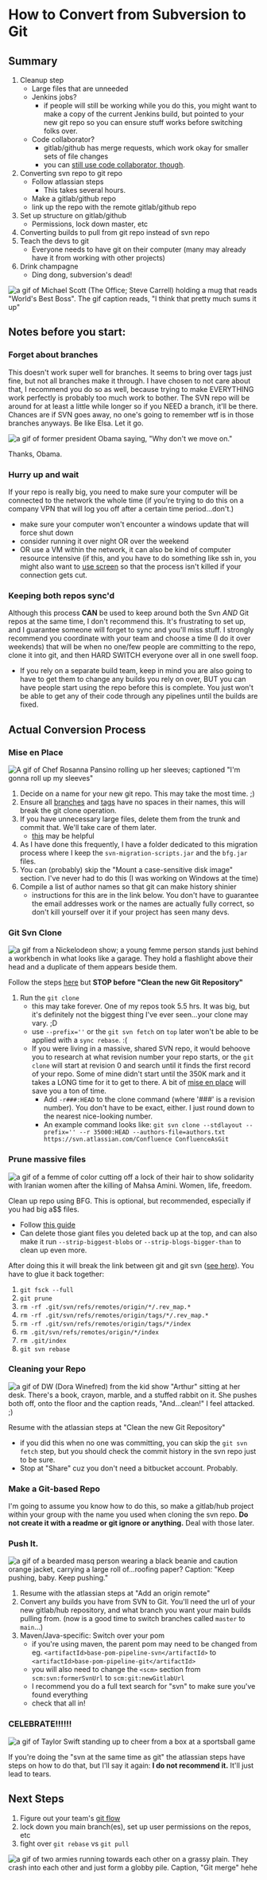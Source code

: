 # How to Convert from Subversion to Git

## Summary

1) Cleanup step
    * Large files that are unneeded
    * Jenkins jobs?
        * if people will still be working while you do this, you might want to make a copy of the current Jenkins build, but pointed to your new git repo so you can ensure stuff works before switching folks over.
    * Code collaborator? 
        * gitlab/github has merge requests, which work okay for smaller sets of file changes
        * you can [still use code collaborator, though](https://support.smartbear.com/collaborator/docs/source-control/git.html).
1) Converting svn repo to git repo
    * Follow atlassian steps
        * This takes several hours.
    * Make a gitlab/github repo
    * link up the repo with the remote gitlab/github repo
1) Set up structure on gitlab/github
    * Permissions, lock down master, etc
1) Converting builds to pull from git repo instead of svn repo
1) Teach the devs to git
    * Everyone needs to have git on their computer (many may already have it from working with other projects)
1) Drink champagne
    * Ding dong, subversion's dead!

![a gif of Michael Scott (The Office; Steve Carrell) holding a mug that reads "World's Best Boss".  The gif caption reads, "I think that pretty much sums it up"](https://media.giphy.com/media/dsKnRuALlWsZG/giphy.gif)

## Notes before you start:

### Forget about branches

This doesn't work super well for branches.  It seems to bring over tags just fine, but not all branches make it through.  I have chosen to not care about that, I recommend you do so as well, because trying to make EVERYTHING work perfectly is probably too much work to bother.  The SVN repo will be around for at least a little while longer so if you NEED a branch, it'll be there.  Chances are if SVN goes away, no one's going to remember wtf is in those branches anyways.  Be like Elsa.  Let it go.

![a gif of former president Obama saying, "Why don't we move on."](https://media.giphy.com/media/xUySTxQp21GMZhX916/giphy.gif)

Thanks, Obama.

### Hurry up and wait

If your repo is really big, you need to make sure your computer will be connected to the network the whole time (if you're trying to do this on a company VPN that will log you off after a certain time period...don't.)
* make sure your computer won't encounter a windows update that will force shut down
* consider running it over night OR over the weekend
* OR use a VM within the network, it can also be kind of computer resource intensive (if this, and you have to do something like ssh in, you might also want to [use screen](https://www.howtogeek.com/662422/how-to-use-linuxs-screen-command/) so that the process isn't killed if your connection gets cut.

### Keeping both repos sync'd

Although this process **CAN** be used to keep around both the Svn _AND_ Git repos at the same time, I don't recommend this.  It's frustrating to set up, and I guarantee someone will forget to sync and you'll miss stuff.  I strongly recommend you coordinate with your team and choose a time (I do it over weekends) that will be when no one/few people are committing to the repo, clone it into git, and then HARD SWITCH everyone over all in one swell foop.
   * If you rely on a separate build team, keep in mind you are also going to have to get them to change any builds you rely on over, BUT you can have people start using the repo before this is complete.  You just won't be able to get any of their code through any pipelines until the builds are fixed.

## Actual Conversion Process

### Mise en Place

![A gif of Chef Rosanna Pansino rolling up her sleeves; captioned "I'm gonna roll up my sleeves"](https://media.giphy.com/media/OuePMznpbHyrw34608/giphy.gif)

1) Decide on a name for your new git repo.  This may take the most time. ;)
1) Ensure all [branches](http://blog.tatedavies.com/2015/05/14/rename-a-branch-in-svn/) and [tags](https://stackoverflow.com/a/15270466/8679470) have no spaces in their names, this will break the git clone operation.
1) If you have unnecessary large files, delete them from the trunk and commit that.  We'll take care of them later.
   * [this](https://stackoverflow.com/questions/10622179/how-to-find-identify-large-commits-in-git-history) may be helpful
1) As I have done this frequently, I have a folder dedicated to this migration process where I keep the `svn-migration-scripts.jar` and the `bfg.jar` files.
1) You can (probably) skip the "Mount a case-sensitive disk image" section.  I've never had to do this (I was working on Windows at the time)
1) Compile a list of author names so that git can make history shinier
   * instructions for this are in the link below.  You don't have to guarantee the email addresses work or the names are actually fully correct, so don't kill yourself over it if your project has seen many devs.

### Git Svn Clone

![a gif from a Nickelodeon show; a young femme person stands just behind a workbench in what looks like a garage. They hold a flashlight above their head and a duplicate of them appears beside them.](https://media.giphy.com/media/Z8koEOoTT2rgghCzXK/giphy.gif)

Follow the steps [here](https://www.atlassian.com/git/tutorials/migrating-prepare) but **STOP before "Clean the new Git Repository"**

1) Run the `git clone`
   * this may take forever.  One of my repos took 5.5 hrs.  It was big, but it's definitely not the biggest thing I've ever seen...your clone may vary. ;D
   * use `--prefix=''` or the `git svn fetch` on `top` later won't be able to be applied with a `sync rebase`. :(
   * If you were living in a massive, shared SVN repo, it would behoove you to research at what revision number your repo starts, or the `git clone` will start at revision 0 and search until it finds the first record of your repo.  Some of mine didn't start until the 350K mark and it takes a LONG time for it to get to there.  A bit of [mise en place](https://en.wikipedia.org/wiki/Mise_en_place) will save you a ton of time.
     * Add `-r###:HEAD` to the clone command (where '###' is a revision number).  You don't have to be exact, either.  I just round down to the nearest nice-looking number.
     * An example command looks like: `git svn clone --stdlayout --prefix='' --r 35000:HEAD --authors-file=authors.txt https://svn.atlassian.com/Confluence ConfluenceAsGit`

### Prune massive files

![a gif of a femme of color cutting off a lock of their hair to show solidarity with Iranian women after the killing of Mahsa Amini. Women, life, freedom.](https://media.giphy.com/media/J77HxyT0lez2nvfH20/giphy.gif)

Clean up repo using BFG. This is optional, but recommended, especially if you had big a$$ files.
* Follow [this guide](https://rtyley.github.io/bfg-repo-cleaner/)
* Can delete those giant files you deleted back up at the top, and can also make it run `--strip-biggest-blobs` or `--strip-blogs-bigger-than` to clean up even more.

After doing this it will break the link between git and git svn ([see here](https://help.github.com/articles/removing-sensitive-data-from-a-repository/)).  You have to glue it back together:

1) `git fsck --full`
1) `git prune`
1) `rm -rf .git/svn/refs/remotes/origin/*/.rev_map.*`
1) `rm -rf .git/svn/refs/remotes/origin/tags/*/.rev_map.*`
1) `rm -rf .git/svn/refs/remotes/origin/tags/*/index`
1) `rm .git/svn/refs/remotes/origin/*/index`
1) `rm .git/index`
1) `git svn rebase`

### Cleaning your Repo

![a gif of DW (Dora Winefred) from the kid show "Arthur" sitting at her desk. There's a book, crayon, marble, and a stuffed rabbit on it.  She pushes both off, onto the floor and the caption reads, "And...clean!"  I feel attacked. ;)](https://media.giphy.com/media/9D6KXW8kgJDxabuQrt/giphy.gif)

Resume with the atlassian steps at "Clean the new Git Repository"

* if you did this when no one was committing, you can skip the `git svn fetch` step, but you should check the commit history in the svn repo just to be sure.
* Stop at "Share" cuz you don't need a bitbucket account.  Probably.

### Make a Git-based Repo

I'm going to assume you know how to do this, so make a gitlab/hub project within your group with the name you used when cloning the svn repo. **Do not create it with a readme or git ignore or anything.**  Deal with those later.

### Push It.

![a gif of a bearded masq person wearing a black beanie and caution orange jacket, carrying a large roll of...roofing paper? Caption: "Keep pushing, baby. Keep pushing."](https://media.giphy.com/media/4Jxt2yVZGJuLYjfuxA/giphy.gif)

1) Resume with the atlassian steps at "Add an origin remote" 
1) Convert any builds you have from SVN to Git.  You'll need the url of your new gitlab/hub repository, and what branch you want your main builds pulling from. (now is a good time to switch branches called `master` to `main`...)
1) Maven/Java-specific: Switch over your pom
   * if you're using maven, the parent pom may need to be changed from eg. `<artifactId>base-pom-pipeline-svn</artifactId>` to `<artifactId>base-pom-pipeline-git</artifactId>`
   * you will also need to change the `<scm>` section from `scm:svn:formerSvnUrl` to `scm:git:newGitlabUrl`
   * I recommend you do a full text search for "svn" to make sure you've found everything
   * check that all in!

### CELEBRATE!!!!!!

![a gif of Taylor Swift standing up to cheer from a box at a sportsball game](https://media.giphy.com/media/ncTvVeWqvnNu4lZQIH/giphy.gif)

If you're doing the "svn at the same time as git" the atlassian steps have steps on how to do that, but I'll say it again: **I do not recommend it.**  It'll just lead to tears.

## Next Steps

1) Figure out your team's [git flow](https://www.atlassian.com/git/tutorials/comparing-workflows/gitflow-workflow)
1) lock down you main branch(es), set up user permissions on the repos, etc
1) fight over `git rebase` vs `git pull`

![a gif of two armies running towards each other on a grassy plain.  They crash into each other and just form a globby pile. Caption, "Git merge" hehe](https://media.giphy.com/media/cFkiFMDg3iFoI/giphy.gif)
